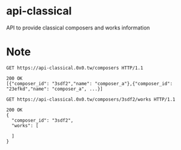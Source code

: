 # api-classical
API to provide classical composers and works information

# Note
```HTTP
GET https://api-classical.0x0.tw/composers HTTP/1.1

200 OK
[{"composer_id": "3sdf2","name": "composer_a"},{"composer_id": "23efkd","name": "composer_a", ...}]
```

```HTTP
GET https://api-classical.0x0.tw/composers/3sdf2/works HTTP/1.1

200 OK
{
  "composer_id": "3sdf2",
  "works": [
  
  ]
}

```


